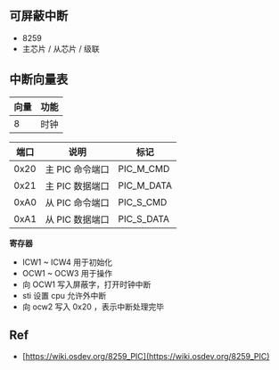 
## 可屏蔽中断

* 8259
* 主芯片 / 从芯片 / 级联

## 中断向量表


向量 | 功能
---|---
8 | 时钟


端口 | 说明 | 标记
---|---|---
0x20 | 主 PIC 命令端口 | PIC_M_CMD
0x21 | 主 PIC 数据端口 | PIC_M_DATA
0xA0 | 从 PIC 命令端口 | PIC_S_CMD
0xA1 | 从 PIC 数据端口 | PIC_S_DATA

**寄存器**

* ICW1 ~ ICW4 用于初始化
* OCW1 ~ OCW3 用于操作
* 向 OCW1 写入屏蔽字，打开时钟中断
* sti 设置 cpu 允许外中断
*  向 ocw2 写入 0x20 ，表示中断处理完毕

## Ref

* [https://wiki.osdev.org/8259_PIC](https://wiki.osdev.org/8259_PIC)